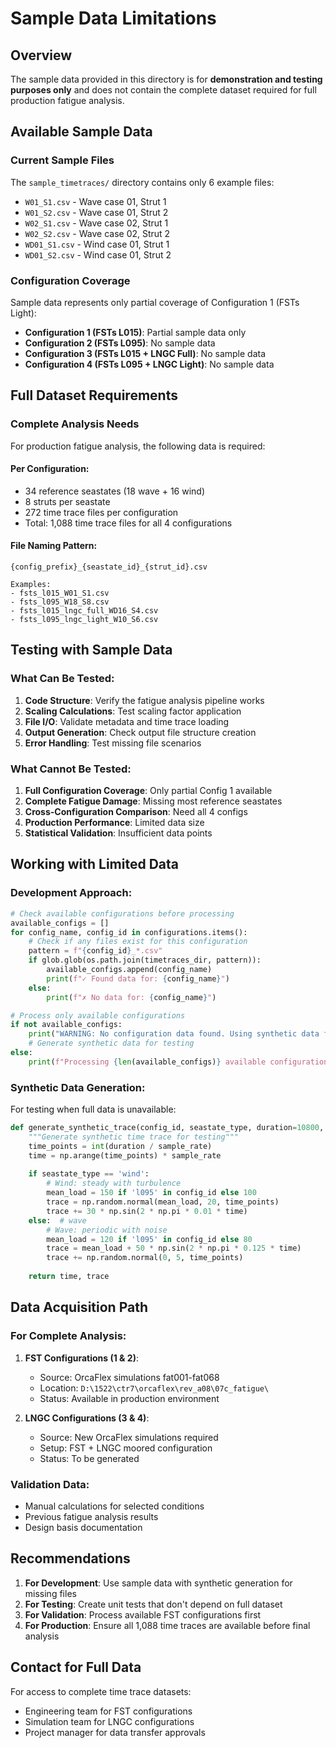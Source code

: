 # Sample Data Limitations

## Overview
The sample data provided in this directory is for **demonstration and testing purposes only** and does not contain the complete dataset required for full production fatigue analysis.

## Available Sample Data

### Current Sample Files
The `sample_timetraces/` directory contains only 6 example files:
- `W01_S1.csv` - Wave case 01, Strut 1
- `W01_S2.csv` - Wave case 01, Strut 2
- `W02_S1.csv` - Wave case 02, Strut 1
- `W02_S2.csv` - Wave case 02, Strut 2
- `WD01_S1.csv` - Wind case 01, Strut 1
- `WD01_S2.csv` - Wind case 01, Strut 2

### Configuration Coverage
Sample data represents only partial coverage of Configuration 1 (FSTs Light):
- **Configuration 1 (FSTs L015)**: Partial sample data only
- **Configuration 2 (FSTs L095)**: No sample data
- **Configuration 3 (FSTs L015 + LNGC Full)**: No sample data
- **Configuration 4 (FSTs L095 + LNGC Light)**: No sample data

## Full Dataset Requirements

### Complete Analysis Needs
For production fatigue analysis, the following data is required:

#### Per Configuration:
- 34 reference seastates (18 wave + 16 wind)
- 8 struts per seastate
- 272 time trace files per configuration
- Total: 1,088 time trace files for all 4 configurations

#### File Naming Pattern:
```
{config_prefix}_{seastate_id}_{strut_id}.csv

Examples:
- fsts_l015_W01_S1.csv
- fsts_l095_W18_S8.csv
- fsts_l015_lngc_full_WD16_S4.csv
- fsts_l095_lngc_light_W10_S6.csv
```

## Testing with Sample Data

### What Can Be Tested:
1. **Code Structure**: Verify the fatigue analysis pipeline works
2. **Scaling Calculations**: Test scaling factor application
3. **File I/O**: Validate metadata and time trace loading
4. **Output Generation**: Check output file structure creation
5. **Error Handling**: Test missing file scenarios

### What Cannot Be Tested:
1. **Full Configuration Coverage**: Only partial Config 1 available
2. **Complete Fatigue Damage**: Missing most reference seastates
3. **Cross-Configuration Comparison**: Need all 4 configs
4. **Production Performance**: Limited data size
5. **Statistical Validation**: Insufficient data points

## Working with Limited Data

### Development Approach:
```python
# Check available configurations before processing
available_configs = []
for config_name, config_id in configurations.items():
    # Check if any files exist for this configuration
    pattern = f"{config_id}_*.csv"
    if glob.glob(os.path.join(timetraces_dir, pattern)):
        available_configs.append(config_name)
        print(f"✓ Found data for: {config_name}")
    else:
        print(f"✗ No data for: {config_name}")

# Process only available configurations
if not available_configs:
    print("WARNING: No configuration data found. Using synthetic data for testing.")
    # Generate synthetic data for testing
else:
    print(f"Processing {len(available_configs)} available configurations...")
```

### Synthetic Data Generation:
For testing when full data is unavailable:
```python
def generate_synthetic_trace(config_id, seastate_type, duration=10800, sample_rate=0.1):
    """Generate synthetic time trace for testing"""
    time_points = int(duration / sample_rate)
    time = np.arange(time_points) * sample_rate
    
    if seastate_type == 'wind':
        # Wind: steady with turbulence
        mean_load = 150 if 'l095' in config_id else 100
        trace = np.random.normal(mean_load, 20, time_points)
        trace += 30 * np.sin(2 * np.pi * 0.01 * time)
    else:  # wave
        # Wave: periodic with noise
        mean_load = 120 if 'l095' in config_id else 80
        trace = mean_load + 50 * np.sin(2 * np.pi * 0.125 * time)
        trace += np.random.normal(0, 5, time_points)
    
    return time, trace
```

## Data Acquisition Path

### For Complete Analysis:
1. **FST Configurations (1 & 2)**:
   - Source: OrcaFlex simulations fat001-fat068
   - Location: `D:\1522\ctr7\orcaflex\rev_a08\07c_fatigue\`
   - Status: Available in production environment

2. **LNGC Configurations (3 & 4)**:
   - Source: New OrcaFlex simulations required
   - Setup: FST + LNGC moored configuration
   - Status: To be generated

### Validation Data:
- Manual calculations for selected conditions
- Previous fatigue analysis results
- Design basis documentation

## Recommendations

1. **For Development**: Use sample data with synthetic generation for missing files
2. **For Testing**: Create unit tests that don't depend on full dataset
3. **For Validation**: Process available FST configurations first
4. **For Production**: Ensure all 1,088 time traces are available before final analysis

## Contact for Full Data
For access to complete time trace datasets:
- Engineering team for FST configurations
- Simulation team for LNGC configurations
- Project manager for data transfer approvals